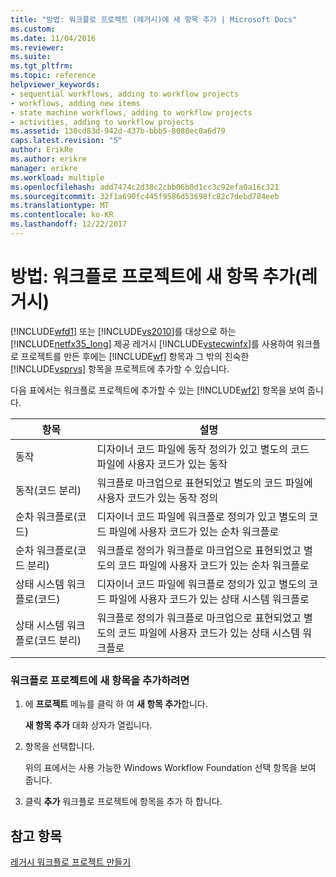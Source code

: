 ```yaml
---
title: "방법: 워크플로 프로젝트 (레거시)에 새 항목 추가 | Microsoft Docs"
ms.custom: 
ms.date: 11/04/2016
ms.reviewer: 
ms.suite: 
ms.tgt_pltfrm: 
ms.topic: reference
helpviewer_keywords:
- sequential workflows, adding to workflow projects
- workflows, adding new items
- state machine workflows, adding to workflow projects
- activities, adding to workflow projects
ms.assetid: 130cd83d-942d-437b-bbb5-8088ec0a6d79
caps.latest.revision: "5"
author: ErikRe
ms.author: erikre
manager: erikre
ms.workload: multiple
ms.openlocfilehash: add7474c2d38c2cbb06b0d1cc3c92efa0a16c321
ms.sourcegitcommit: 32f1a690fc445f9586d53698fc82c7debd784eeb
ms.translationtype: MT
ms.contentlocale: ko-KR
ms.lasthandoff: 12/22/2017
---
```

# <a name="how-to-add-a-new-item-to-a-workflow-project-legacy"></a>방법: 워크플로 프로젝트에 새 항목 추가(레거시)
[!INCLUDE[wfd1](../workflow-designer/includes/wfd1_md.md)] 또는 [!INCLUDE[vs2010](../misc/includes/vs2010_md.md)]를 대상으로 하는 [!INCLUDE[netfx35_long](../workflow-designer/includes/netfx35_long_md.md)] 제공 레거시 [!INCLUDE[vstecwinfx](../workflow-designer/includes/vstecwinfx_md.md)]를 사용하여 워크플로 프로젝트를 만든 후에는 [!INCLUDE[wf](../workflow-designer/includes/wf_md.md)] 항목과 그 밖의 친숙한 [!INCLUDE[vsprvs](../code-quality/includes/vsprvs_md.md)] 항목을 프로젝트에 추가할 수 있습니다.  
  
 다음 표에서는 워크플로 프로젝트에 추가할 수 있는 [!INCLUDE[wf2](../workflow-designer/includes/wf2_md.md)] 항목을 보여 줍니다.  
  
|항목|설명|  
|----------|-----------------|  
|동작|디자이너 코드 파일에 동작 정의가 있고 별도의 코드 파일에 사용자 코드가 있는 동작|  
|동작(코드 분리)|워크플로 마크업으로 표현되었고 별도의 코드 파일에 사용자 코드가 있는 동작 정의|  
|순차 워크플로(코드)|디자이너 코드 파일에 워크플로 정의가 있고 별도의 코드 파일에 사용자 코드가 있는 순차 워크플로|  
|순차 워크플로(코드 분리)|워크플로 정의가 워크플로 마크업으로 표현되었고 별도의 코드 파일에 사용자 코드가 있는 순차 워크플로|  
|상태 시스템 워크플로(코드)|디자이너 코드 파일에 워크플로 정의가 있고 별도의 코드 파일에 사용자 코드가 있는 상태 시스템 워크플로|  
|상태 시스템 워크플로(코드 분리)|워크플로 정의가 워크플로 마크업으로 표현되었고 별도의 코드 파일에 사용자 코드가 있는 상태 시스템 워크플로|  
  
### <a name="to-add-a-new-item-to-a-workflow-project"></a>워크플로 프로젝트에 새 항목을 추가하려면  
  
1.  에 **프로젝트** 메뉴를 클릭 하 여 **새 항목 추가**합니다.  
  
     **새 항목 추가** 대화 상자가 열립니다.  
  
2.  항목을 선택합니다.  
  
     위의 표에서는 사용 가능한 Windows Workflow Foundation 선택 항목을 보여 줍니다.  
  
3.  클릭 **추가** 워크플로 프로젝트에 항목을 추가 하 합니다.  
  
## <a name="see-also"></a>참고 항목  
 [레거시 워크플로 프로젝트 만들기](../workflow-designer/creating-legacy-workflow-projects.md)